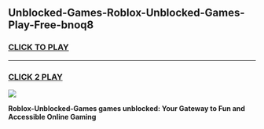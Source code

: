 
## Unblocked-Games-Roblox-Unblocked-Games-Play-Free-bnoq8
<h3>
<a href="https://premium76.site?title=Roblox-Unblocked-Games&ref=17A">CLICK TO PLAY</a></h3>
<hr>

<h3>
<a href="https://premium76.site?title=Roblox-Unblocked-Games&ref=17A">CLICK 2 PLAY</a>
  
</h3>

<a href="https://premium76.site?title=Roblox-Unblocked-Games&ref=17A"><img src="https://clearcache.store/games.png"></a>


**Roblox-Unblocked-Games games unblocked: Your Gateway to Fun and Accessible Online Gaming**
